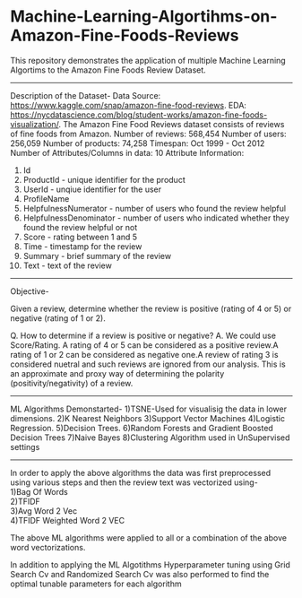 # Machine-Learning-Algortihms-on-Amazon-Fine-Foods-Reviews

This repository demonstrates the application of multiple Machine Learning Algortims to the Amazon Fine Foods Review Dataset.

-----------------------------------------------------------------------------------------------------------------------------
Description of the Dataset-
Data Source: https://www.kaggle.com/snap/amazon-fine-food-reviews.
EDA: https://nycdatascience.com/blog/student-works/amazon-fine-foods-visualization/.
The Amazon Fine Food Reviews dataset consists of reviews of fine foods from Amazon.
Number of reviews: 568,454
Number of users: 256,059
Number of products: 74,258
Timespan: Oct 1999 - Oct 2012
Number of Attributes/Columns in data: 10
Attribute Information:
1. Id
2. ProductId - unique identifier for the product
3. UserId - unqiue identifier for the user
4. ProfileName
5. HelpfulnessNumerator - number of users who found the review helpful
6. HelpfulnessDenominator - number of users who indicated whether they found the
review helpful or not
7. Score - rating between 1 and 5
8. Time - timestamp for the review
9. Summary - brief summary of the review
10. Text - text of the review
------------------------------------------------------------------------------------------------------------------------------
Objective-

Given a review, determine whether the review is positive (rating of 4 or 5) or negative (rating of 1 or 2).

Q. How to determine if a review is positive or negative?
A. We could use Score/Rating. A rating of 4 or 5 can be considered as a positive review.A rating of 1 or 2 can be considered as negative one.A review of rating 3 is considered nuetral and such reviews are ignored from our analysis. 
This is an approximate and proxy way of determining the polarity (positivity/negativity) of a review.

------------------------------------------------------------------------------------------------------------------------------

ML Algorithms Demonstarted-
1)TSNE-Used for visualisig the data in lower dimensions.
2)K Nearest Neighbors
3)Support Vector Machines
4)Logistic Regression.
5)Decision Trees.
6)Random Forests and Gradient Boosted Decision Trees
7)Naive Bayes
8)Clustering Algorithm used in UnSupervised settings

------------------------------------------------------------------------------------------------------------------------------
In order to apply the above algorithms the data was first preprocessed using various steps and then the review text was 
vectorized using-\
1)Bag Of Words\
2)TFIDF\
3)Avg Word 2 Vec\
4)TFIDF Weighted Word 2 VEC

The above ML algorithms were applied to all or a combination of the above word vectorizations.

In addition to applying the ML Algotithms Hyperparameter tuning using Grid Search Cv and Randomized Search Cv was also performed to 
find the optimal tunable parameters for each algorithm
